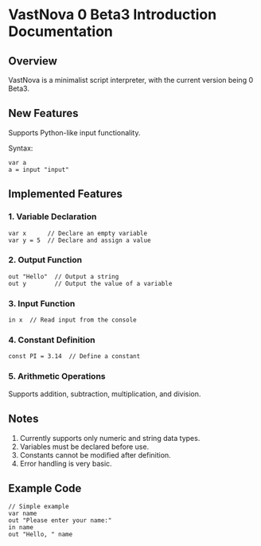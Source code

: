 # VastNova 0 Beta3 Introduction Documentation

## Overview

VastNova is a minimalist script interpreter, with the current version being 0 Beta3.

## New Features

Supports Python-like input functionality.

 Syntax:

```vastnova  
var a  
a = input "input"  
```

## Implemented Features

### 1. Variable Declaration

```vastnova  
var x      // Declare an empty variable  
var y = 5  // Declare and assign a value  
```

### 2. Output Function

```vastnova  
out "Hello"  // Output a string  
out y        // Output the value of a variable  
```

### 3. Input Function

```vastnova  
in x  // Read input from the console  
```

### 4. Constant Definition

```vastnova  
const PI = 3.14  // Define a constant  
```

### 5. Arithmetic Operations

Supports addition, subtraction, multiplication, and division.

## Notes

1. Currently supports only numeric and string data types.
2. Variables must be declared before use.
3. Constants cannot be modified after definition.
4. Error handling is very basic.

## Example Code

```vastnova  
// Simple example  
var name  
out "Please enter your name:"  
in name  
out "Hello, " name  
```
